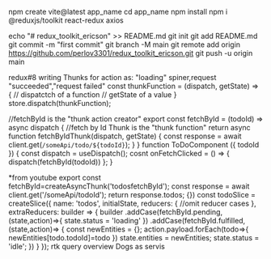 npm create vite@latest app_name
cd  app_name
npm install
npm i @reduxjs/toolkit react-redux axios

echo "# redux_toolkit_ericson" >> README.md
git init
git add README.md
git commit -m "first commit"
git branch -M main
git remote add origin https://github.com/perlov3301/redux_toolkit_ericson.git
git push -u origin main

redux#8
writing Thunks for action as:
 "loading" spiner,request "succeeded","request failed" 
  const thunkFunction = (dispatch, getState) => {
    // dispatctch of  a function
    // getState of a value
 }
  store.dispatch(thunkFunction);

 //fetchById is the "thunk action creator"
  export const fetchById = (todoId) => async dispatch  {
//fetch by Id Thunk is the "thunk function"
     return async function 
       fetchByIdThunk(dispatch, getState) {
        const response = await client.get(`/someApi/todo/${todoId}`);
       }
 }
 function ToDoComponent ({ todoId }) {
    const dispatch = useDispatch();
    cosnt onFetchClicked = () => {
        dispatch(fetchById(todoId))
    };
 }

 *from youtube
 export 
   const fetchById=createAsyncThunk('todosfetchById');
const response = await client.get('/someApi/todoId');
return response.todos;
{})
const todoSlice = createSlice({
  name: 'todos',
  initialState,
  reducers: {
    //omit reducer cases
  },
  extraReducers: builder => {
    builder
    .addCase(fetchById.pending, (state,action)=>{
      state.status = 'loading'
    })
    .addCase(fetchById.fulfilled, (state,action)=> {
      const newEntities = {};
      action.payload.forEach(todo=>{
        newEntities[todo.todoId]=todo
      })
      state.entities = newEntities;
      state.status = 'idle';
    })
  }
});
rtk query overview
Dogs as servis